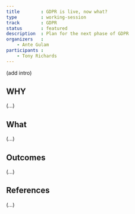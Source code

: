 ```yaml
---
title        : GDPR is live, now what?
type         : working-session
track        : GDPR
status       : featured
description  : Plan for the next phase of GDPR
organizers   :
    - Ante Gulam
participants :
    - Tony Richards
---
```


(add intro)

## WHY

(...)

## What

(...)

## Outcomes

(...)

## References

(...)
